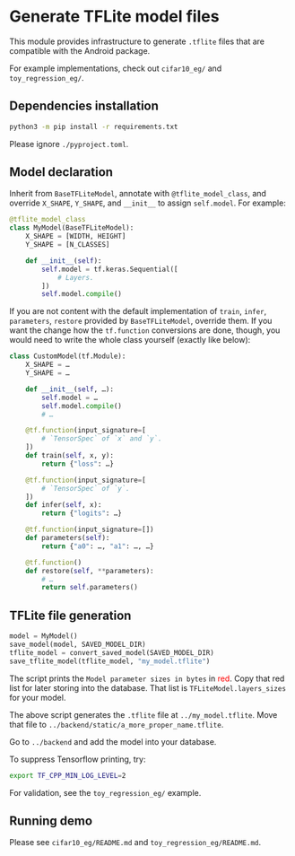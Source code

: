 # Generate TFLite model files

This module provides infrastructure to generate `.tflite` files that are compatible with the Android package.

For example implementations, check out `cifar10_eg/` and `toy_regression_eg/`.

## Dependencies installation

```sh
python3 -m pip install -r requirements.txt
```

Please ignore `./pyproject.toml`.

## Model declaration

Inherit from `BaseTFLiteModel`, annotate with `@tflite_model_class`, and override `X_SHAPE`, `Y_SHAPE`, and `__init__` to assign `self.model`.
For example:

```python
@tflite_model_class
class MyModel(BaseTFLiteModel):
    X_SHAPE = [WIDTH, HEIGHT]
    Y_SHAPE = [N_CLASSES]

    def __init__(self):
        self.model = tf.keras.Sequential([
            # Layers.
        ])
        self.model.compile()
```

If you are not content with the default implementation of `train`, `infer`, `parameters`, `restore` provided by `BaseTFLiteModel`, override them.
If you want the change how the `tf.function` conversions are done, though, you would need to write the whole class yourself (exactly like below):

```python
class CustomModel(tf.Module):
    X_SHAPE = …
    Y_SHAPE = …

    def __init__(self, …):
        self.model = …
        self.model.compile()
        # …

    @tf.function(input_signature=[
        # `TensorSpec` of `x` and `y`.
    ])
    def train(self, x, y):
        return {"loss": …}

    @tf.function(input_signature=[
        # `TensorSpec` of `y`.
    ])
    def infer(self, x):
        return {"logits": …}

    @tf.function(input_signature=[])
    def parameters(self):
        return {"a0": …, "a1": …, …}

    @tf.function()
    def restore(self, **parameters):
        # …
        return self.parameters()
```

## TFLite file generation

```python
model = MyModel()
save_model(model, SAVED_MODEL_DIR)
tflite_model = convert_saved_model(SAVED_MODEL_DIR)
save_tflite_model(tflite_model, "my_model.tflite")
```

The script prints the `Model parameter sizes in bytes` in <span style="color: red;">red</span>. Copy that red list for later storing into the database.
That list is `TFLiteModel.layers_sizes` for your model.

The above script generates the `.tflite` file at `../my_model.tflite`. Move that file to `../backend/static/a_more_proper_name.tflite`.

Go to `../backend` and add the model into your database.

To suppress Tensorflow printing, try:

```sh
export TF_CPP_MIN_LOG_LEVEL=2
```

For validation, see the `toy_regression_eg/` example.

## Running demo

Please see `cifar10_eg/README.md` and `toy_regression_eg/README.md`.
